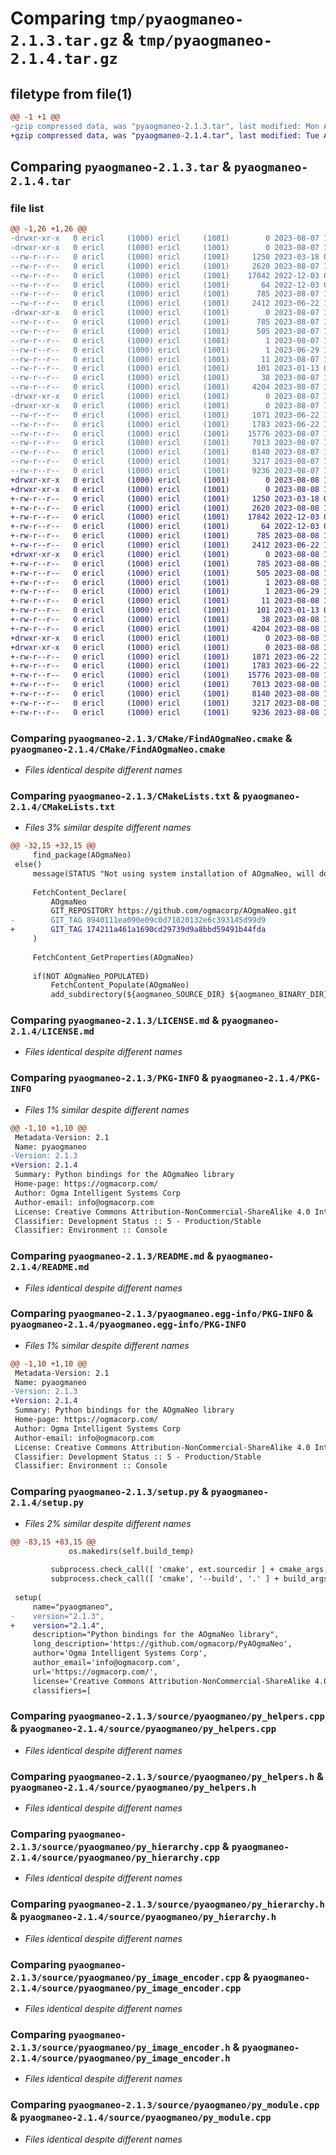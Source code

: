 # Comparing `tmp/pyaogmaneo-2.1.3.tar.gz` & `tmp/pyaogmaneo-2.1.4.tar.gz`

## filetype from file(1)

```diff
@@ -1 +1 @@
-gzip compressed data, was "pyaogmaneo-2.1.3.tar", last modified: Mon Aug  7 18:18:50 2023, max compression
+gzip compressed data, was "pyaogmaneo-2.1.4.tar", last modified: Tue Aug  8 18:13:23 2023, max compression
```

## Comparing `pyaogmaneo-2.1.3.tar` & `pyaogmaneo-2.1.4.tar`

### file list

```diff
@@ -1,26 +1,26 @@
-drwxr-xr-x   0 ericl     (1000) ericl     (1001)        0 2023-08-07 18:18:50.048994 pyaogmaneo-2.1.3/
-drwxr-xr-x   0 ericl     (1000) ericl     (1001)        0 2023-08-07 18:18:50.048994 pyaogmaneo-2.1.3/CMake/
--rw-r--r--   0 ericl     (1000) ericl     (1001)     1250 2023-03-18 01:02:16.000000 pyaogmaneo-2.1.3/CMake/FindAOgmaNeo.cmake
--rw-r--r--   0 ericl     (1000) ericl     (1001)     2620 2023-08-07 18:16:16.000000 pyaogmaneo-2.1.3/CMakeLists.txt
--rw-r--r--   0 ericl     (1000) ericl     (1001)    17842 2022-12-03 02:07:03.000000 pyaogmaneo-2.1.3/LICENSE.md
--rw-r--r--   0 ericl     (1000) ericl     (1001)       64 2022-12-03 02:07:03.000000 pyaogmaneo-2.1.3/MANIFEST.in
--rw-r--r--   0 ericl     (1000) ericl     (1001)      785 2023-08-07 18:18:50.048994 pyaogmaneo-2.1.3/PKG-INFO
--rw-r--r--   0 ericl     (1000) ericl     (1001)     2412 2023-06-22 14:37:40.000000 pyaogmaneo-2.1.3/README.md
-drwxr-xr-x   0 ericl     (1000) ericl     (1001)        0 2023-08-07 18:18:50.048994 pyaogmaneo-2.1.3/pyaogmaneo.egg-info/
--rw-r--r--   0 ericl     (1000) ericl     (1001)      785 2023-08-07 18:18:49.000000 pyaogmaneo-2.1.3/pyaogmaneo.egg-info/PKG-INFO
--rw-r--r--   0 ericl     (1000) ericl     (1001)      505 2023-08-07 18:18:50.000000 pyaogmaneo-2.1.3/pyaogmaneo.egg-info/SOURCES.txt
--rw-r--r--   0 ericl     (1000) ericl     (1001)        1 2023-08-07 18:18:49.000000 pyaogmaneo-2.1.3/pyaogmaneo.egg-info/dependency_links.txt
--rw-r--r--   0 ericl     (1000) ericl     (1001)        1 2023-06-29 17:53:40.000000 pyaogmaneo-2.1.3/pyaogmaneo.egg-info/not-zip-safe
--rw-r--r--   0 ericl     (1000) ericl     (1001)       11 2023-08-07 18:18:49.000000 pyaogmaneo-2.1.3/pyaogmaneo.egg-info/top_level.txt
--rw-r--r--   0 ericl     (1000) ericl     (1001)      101 2023-01-13 01:36:37.000000 pyaogmaneo-2.1.3/pyproject.toml
--rw-r--r--   0 ericl     (1000) ericl     (1001)       38 2023-08-07 18:18:50.048994 pyaogmaneo-2.1.3/setup.cfg
--rw-r--r--   0 ericl     (1000) ericl     (1001)     4204 2023-08-07 18:16:35.000000 pyaogmaneo-2.1.3/setup.py
-drwxr-xr-x   0 ericl     (1000) ericl     (1001)        0 2023-08-07 18:18:50.045661 pyaogmaneo-2.1.3/source/
-drwxr-xr-x   0 ericl     (1000) ericl     (1001)        0 2023-08-07 18:18:50.048994 pyaogmaneo-2.1.3/source/pyaogmaneo/
--rw-r--r--   0 ericl     (1000) ericl     (1001)     1071 2023-06-22 14:37:40.000000 pyaogmaneo-2.1.3/source/pyaogmaneo/py_helpers.cpp
--rw-r--r--   0 ericl     (1000) ericl     (1001)     1783 2023-06-22 14:37:40.000000 pyaogmaneo-2.1.3/source/pyaogmaneo/py_helpers.h
--rw-r--r--   0 ericl     (1000) ericl     (1001)    15776 2023-08-07 18:09:36.000000 pyaogmaneo-2.1.3/source/pyaogmaneo/py_hierarchy.cpp
--rw-r--r--   0 ericl     (1000) ericl     (1001)     7013 2023-08-07 18:09:36.000000 pyaogmaneo-2.1.3/source/pyaogmaneo/py_hierarchy.h
--rw-r--r--   0 ericl     (1000) ericl     (1001)     8140 2023-08-07 16:40:04.000000 pyaogmaneo-2.1.3/source/pyaogmaneo/py_image_encoder.cpp
--rw-r--r--   0 ericl     (1000) ericl     (1001)     3217 2023-08-07 18:16:54.000000 pyaogmaneo-2.1.3/source/pyaogmaneo/py_image_encoder.h
--rw-r--r--   0 ericl     (1000) ericl     (1001)     9236 2023-08-07 18:09:36.000000 pyaogmaneo-2.1.3/source/pyaogmaneo/py_module.cpp
+drwxr-xr-x   0 ericl     (1000) ericl     (1001)        0 2023-08-08 18:13:23.583644 pyaogmaneo-2.1.4/
+drwxr-xr-x   0 ericl     (1000) ericl     (1001)        0 2023-08-08 18:13:23.583644 pyaogmaneo-2.1.4/CMake/
+-rw-r--r--   0 ericl     (1000) ericl     (1001)     1250 2023-03-18 01:02:16.000000 pyaogmaneo-2.1.4/CMake/FindAOgmaNeo.cmake
+-rw-r--r--   0 ericl     (1000) ericl     (1001)     2620 2023-08-08 18:12:01.000000 pyaogmaneo-2.1.4/CMakeLists.txt
+-rw-r--r--   0 ericl     (1000) ericl     (1001)    17842 2022-12-03 02:07:03.000000 pyaogmaneo-2.1.4/LICENSE.md
+-rw-r--r--   0 ericl     (1000) ericl     (1001)       64 2022-12-03 02:07:03.000000 pyaogmaneo-2.1.4/MANIFEST.in
+-rw-r--r--   0 ericl     (1000) ericl     (1001)      785 2023-08-08 18:13:23.583644 pyaogmaneo-2.1.4/PKG-INFO
+-rw-r--r--   0 ericl     (1000) ericl     (1001)     2412 2023-06-22 14:37:40.000000 pyaogmaneo-2.1.4/README.md
+drwxr-xr-x   0 ericl     (1000) ericl     (1001)        0 2023-08-08 18:13:23.583644 pyaogmaneo-2.1.4/pyaogmaneo.egg-info/
+-rw-r--r--   0 ericl     (1000) ericl     (1001)      785 2023-08-08 18:13:23.000000 pyaogmaneo-2.1.4/pyaogmaneo.egg-info/PKG-INFO
+-rw-r--r--   0 ericl     (1000) ericl     (1001)      505 2023-08-08 18:13:23.000000 pyaogmaneo-2.1.4/pyaogmaneo.egg-info/SOURCES.txt
+-rw-r--r--   0 ericl     (1000) ericl     (1001)        1 2023-08-08 18:13:23.000000 pyaogmaneo-2.1.4/pyaogmaneo.egg-info/dependency_links.txt
+-rw-r--r--   0 ericl     (1000) ericl     (1001)        1 2023-06-29 17:53:40.000000 pyaogmaneo-2.1.4/pyaogmaneo.egg-info/not-zip-safe
+-rw-r--r--   0 ericl     (1000) ericl     (1001)       11 2023-08-08 18:13:23.000000 pyaogmaneo-2.1.4/pyaogmaneo.egg-info/top_level.txt
+-rw-r--r--   0 ericl     (1000) ericl     (1001)      101 2023-01-13 01:36:37.000000 pyaogmaneo-2.1.4/pyproject.toml
+-rw-r--r--   0 ericl     (1000) ericl     (1001)       38 2023-08-08 18:13:23.583644 pyaogmaneo-2.1.4/setup.cfg
+-rw-r--r--   0 ericl     (1000) ericl     (1001)     4204 2023-08-08 18:12:09.000000 pyaogmaneo-2.1.4/setup.py
+drwxr-xr-x   0 ericl     (1000) ericl     (1001)        0 2023-08-08 18:13:23.583644 pyaogmaneo-2.1.4/source/
+drwxr-xr-x   0 ericl     (1000) ericl     (1001)        0 2023-08-08 18:13:23.583644 pyaogmaneo-2.1.4/source/pyaogmaneo/
+-rw-r--r--   0 ericl     (1000) ericl     (1001)     1071 2023-06-22 14:37:40.000000 pyaogmaneo-2.1.4/source/pyaogmaneo/py_helpers.cpp
+-rw-r--r--   0 ericl     (1000) ericl     (1001)     1783 2023-06-22 14:37:40.000000 pyaogmaneo-2.1.4/source/pyaogmaneo/py_helpers.h
+-rw-r--r--   0 ericl     (1000) ericl     (1001)    15776 2023-08-08 18:11:41.000000 pyaogmaneo-2.1.4/source/pyaogmaneo/py_hierarchy.cpp
+-rw-r--r--   0 ericl     (1000) ericl     (1001)     7013 2023-08-08 18:11:41.000000 pyaogmaneo-2.1.4/source/pyaogmaneo/py_hierarchy.h
+-rw-r--r--   0 ericl     (1000) ericl     (1001)     8140 2023-08-08 17:07:12.000000 pyaogmaneo-2.1.4/source/pyaogmaneo/py_image_encoder.cpp
+-rw-r--r--   0 ericl     (1000) ericl     (1001)     3217 2023-08-08 18:11:41.000000 pyaogmaneo-2.1.4/source/pyaogmaneo/py_image_encoder.h
+-rw-r--r--   0 ericl     (1000) ericl     (1001)     9236 2023-08-08 18:11:41.000000 pyaogmaneo-2.1.4/source/pyaogmaneo/py_module.cpp
```

### Comparing `pyaogmaneo-2.1.3/CMake/FindAOgmaNeo.cmake` & `pyaogmaneo-2.1.4/CMake/FindAOgmaNeo.cmake`

 * *Files identical despite different names*

### Comparing `pyaogmaneo-2.1.3/CMakeLists.txt` & `pyaogmaneo-2.1.4/CMakeLists.txt`

 * *Files 3% similar despite different names*

```diff
@@ -32,15 +32,15 @@
     find_package(AOgmaNeo)
 else()
     message(STATUS "Not using system installation of AOgmaNeo, will download from repository")
 
     FetchContent_Declare(
         AOgmaNeo
         GIT_REPOSITORY https://github.com/ogmacorp/AOgmaNeo.git
-        GIT_TAG 8940111ea090e09c0d71820132e6c393145d99d9
+        GIT_TAG 174211a461a1690cd29739d9a8bbd59491b44fda
     )
 
     FetchContent_GetProperties(AOgmaNeo)
 
     if(NOT AOgmaNeo_POPULATED)
         FetchContent_Populate(AOgmaNeo)
         add_subdirectory(${aogmaneo_SOURCE_DIR} ${aogmaneo_BINARY_DIR})
```

### Comparing `pyaogmaneo-2.1.3/LICENSE.md` & `pyaogmaneo-2.1.4/LICENSE.md`

 * *Files identical despite different names*

### Comparing `pyaogmaneo-2.1.3/PKG-INFO` & `pyaogmaneo-2.1.4/PKG-INFO`

 * *Files 1% similar despite different names*

```diff
@@ -1,10 +1,10 @@
 Metadata-Version: 2.1
 Name: pyaogmaneo
-Version: 2.1.3
+Version: 2.1.4
 Summary: Python bindings for the AOgmaNeo library
 Home-page: https://ogmacorp.com/
 Author: Ogma Intelligent Systems Corp
 Author-email: info@ogmacorp.com
 License: Creative Commons Attribution-NonCommercial-ShareAlike 4.0 International License
 Classifier: Development Status :: 5 - Production/Stable
 Classifier: Environment :: Console
```

### Comparing `pyaogmaneo-2.1.3/README.md` & `pyaogmaneo-2.1.4/README.md`

 * *Files identical despite different names*

### Comparing `pyaogmaneo-2.1.3/pyaogmaneo.egg-info/PKG-INFO` & `pyaogmaneo-2.1.4/pyaogmaneo.egg-info/PKG-INFO`

 * *Files 1% similar despite different names*

```diff
@@ -1,10 +1,10 @@
 Metadata-Version: 2.1
 Name: pyaogmaneo
-Version: 2.1.3
+Version: 2.1.4
 Summary: Python bindings for the AOgmaNeo library
 Home-page: https://ogmacorp.com/
 Author: Ogma Intelligent Systems Corp
 Author-email: info@ogmacorp.com
 License: Creative Commons Attribution-NonCommercial-ShareAlike 4.0 International License
 Classifier: Development Status :: 5 - Production/Stable
 Classifier: Environment :: Console
```

### Comparing `pyaogmaneo-2.1.3/setup.py` & `pyaogmaneo-2.1.4/setup.py`

 * *Files 2% similar despite different names*

```diff
@@ -83,15 +83,15 @@
             os.makedirs(self.build_temp)
 
         subprocess.check_call([ 'cmake', ext.sourcedir ] + cmake_args, cwd=self.build_temp, env=env)
         subprocess.check_call([ 'cmake', '--build', '.' ] + build_args, cwd=self.build_temp)
 
 setup(
     name="pyaogmaneo",
-    version="2.1.3",
+    version="2.1.4",
     description="Python bindings for the AOgmaNeo library",
     long_description='https://github.com/ogmacorp/PyAOgmaNeo',
     author='Ogma Intelligent Systems Corp',
     author_email='info@ogmacorp.com',
     url='https://ogmacorp.com/',
     license='Creative Commons Attribution-NonCommercial-ShareAlike 4.0 International License',
     classifiers=[
```

### Comparing `pyaogmaneo-2.1.3/source/pyaogmaneo/py_helpers.cpp` & `pyaogmaneo-2.1.4/source/pyaogmaneo/py_helpers.cpp`

 * *Files identical despite different names*

### Comparing `pyaogmaneo-2.1.3/source/pyaogmaneo/py_helpers.h` & `pyaogmaneo-2.1.4/source/pyaogmaneo/py_helpers.h`

 * *Files identical despite different names*

### Comparing `pyaogmaneo-2.1.3/source/pyaogmaneo/py_hierarchy.cpp` & `pyaogmaneo-2.1.4/source/pyaogmaneo/py_hierarchy.cpp`

 * *Files identical despite different names*

### Comparing `pyaogmaneo-2.1.3/source/pyaogmaneo/py_hierarchy.h` & `pyaogmaneo-2.1.4/source/pyaogmaneo/py_hierarchy.h`

 * *Files identical despite different names*

### Comparing `pyaogmaneo-2.1.3/source/pyaogmaneo/py_image_encoder.cpp` & `pyaogmaneo-2.1.4/source/pyaogmaneo/py_image_encoder.cpp`

 * *Files identical despite different names*

### Comparing `pyaogmaneo-2.1.3/source/pyaogmaneo/py_image_encoder.h` & `pyaogmaneo-2.1.4/source/pyaogmaneo/py_image_encoder.h`

 * *Files identical despite different names*

### Comparing `pyaogmaneo-2.1.3/source/pyaogmaneo/py_module.cpp` & `pyaogmaneo-2.1.4/source/pyaogmaneo/py_module.cpp`

 * *Files identical despite different names*

